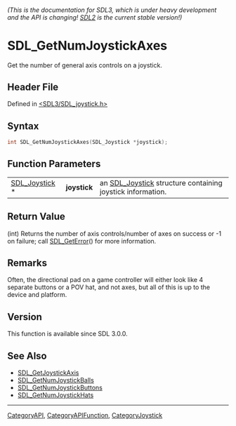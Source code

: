 ###### (This is the documentation for SDL3, which is under heavy development and the API is changing! [SDL2](https://wiki.libsdl.org/SDL2/) is the current stable version!)
# SDL_GetNumJoystickAxes

Get the number of general axis controls on a joystick.

## Header File

Defined in [<SDL3/SDL_joystick.h>](https://github.com/libsdl-org/SDL/blob/main/include/SDL3/SDL_joystick.h)

## Syntax

```c
int SDL_GetNumJoystickAxes(SDL_Joystick *joystick);
```

## Function Parameters

|                                |              |                                                                            |
| ------------------------------ | ------------ | -------------------------------------------------------------------------- |
| [SDL_Joystick](SDL_Joystick) * | **joystick** | an [SDL_Joystick](SDL_Joystick) structure containing joystick information. |

## Return Value

(int) Returns the number of axis controls/number of axes on success or -1
on failure; call [SDL_GetError](SDL_GetError)() for more information.

## Remarks

Often, the directional pad on a game controller will either look like 4
separate buttons or a POV hat, and not axes, but all of this is up to the
device and platform.

## Version

This function is available since SDL 3.0.0.

## See Also

- [SDL_GetJoystickAxis](SDL_GetJoystickAxis)
- [SDL_GetNumJoystickBalls](SDL_GetNumJoystickBalls)
- [SDL_GetNumJoystickButtons](SDL_GetNumJoystickButtons)
- [SDL_GetNumJoystickHats](SDL_GetNumJoystickHats)

----
[CategoryAPI](CategoryAPI), [CategoryAPIFunction](CategoryAPIFunction), [CategoryJoystick](CategoryJoystick)

